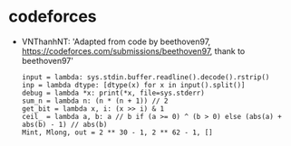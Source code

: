 # codeforces
- VNThanhNT: 'Adapted from code by beethoven97, https://codeforces.com/submissions/beethoven97, thank to beethoven97'
    ```
    input = lambda: sys.stdin.buffer.readline().decode().rstrip()
    inp = lambda dtype: [dtype(x) for x in input().split()]
    debug = lambda *x: print(*x, file=sys.stderr)
    sum_n = lambda n: (n * (n + 1)) // 2
    get_bit = lambda x, i: (x >> i) & 1
    ceil_ = lambda a, b: a // b if (a >= 0) ^ (b > 0) else (abs(a) + abs(b) - 1) // abs(b)
    Mint, Mlong, out = 2 ** 30 - 1, 2 ** 62 - 1, []
    ```

